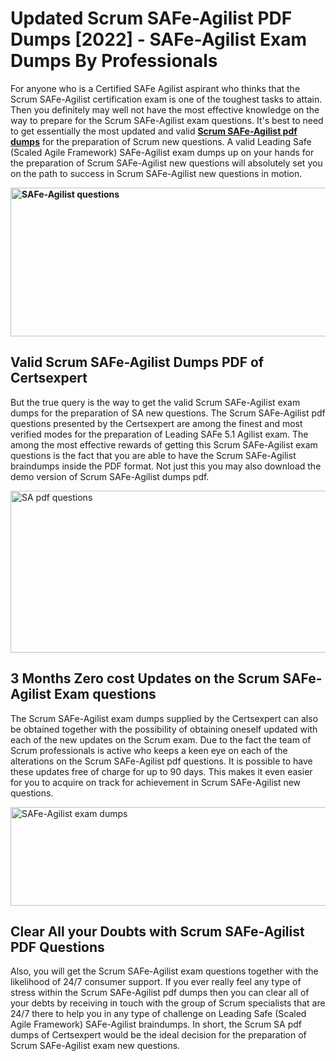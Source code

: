 <h1><strong>Updated Scrum SAFe-Agilist PDF Dumps [2022] - SAFe-Agilist Exam Dumps By Professionals&nbsp;</strong></h1>
<p><span style="font-weight: 400;">For anyone who is a Certified SAFe Agilist aspirant who thinks that the Scrum SAFe-Agilist certification exam is one of the toughest tasks to attain. Then you definitely may well not have the most effective knowledge on the way to prepare for the Scrum SAFe-Agilist exam questions. It's best to need to get essentially the most updated and valid <strong><a href="https://www.certsexpert.com/SAFe-Agilist-pdf-questions.html">Scrum SAFe-Agilist pdf dumps</a></strong> for the preparation of Scrum new questions. A valid Leading Safe (Scaled Agile Framework) SAFe-Agilist exam dumps up on your hands for the preparation of Scrum SAFe-Agilist new questions will absolutely set you on the path to success in Scrum SAFe-Agilist new questions in motion.</span></p>
<p><span style="font-weight: 400;"><strong><img style="display: block; margin-left: auto; margin-right: auto;" src="https://i.ibb.co/QXh983F/73475278-2429792180625311-4586132736837681152-n.jpg" alt="SAFe-Agilist questions" width="632" height="238" /></strong></span></p>
<h2><strong>Valid Scrum SAFe-Agilist Dumps PDF of Certsexpert</strong></h2>
<p><span style="font-weight: 400;">But the true query is the way to get the valid Scrum SAFe-Agilist exam dumps for the preparation of SA new questions. The Scrum SAFe-Agilist pdf questions presented by the Certsexpert are among the finest and most verified modes for the preparation of Leading SAFe 5.1 Agilist exam. The among the most effective rewards of getting this Scrum SAFe-Agilist exam questions is the fact that you are able to have the Scrum SAFe-Agilist braindumps inside the PDF format. Not just this you may also download the demo version of Scrum SAFe-Agilist dumps pdf.</span></p>
<p><span style="font-weight: 400;"><img style="display: block; margin-left: auto; margin-right: auto;" src="https://i.ibb.co/Jd8hN2L/76714008-3182067705200142-8735104740007870464-n.jpg" alt="SA pdf questions" width="701" height="259" /></span></p>
<h2><strong>3 Months Zero cost Updates on the Scrum SAFe-Agilist Exam questions</strong></h2>
<p><span style="font-weight: 400;">The Scrum SAFe-Agilist exam dumps supplied by the Certsexpert can also be obtained together with the possibility of obtaining oneself updated with each of the new updates on the Scrum exam. Due to the fact the team of Scrum professionals is active who keeps a keen eye on each of the alterations on the Scrum SAFe-Agilist pdf questions. It is possible to have these updates free of charge for up to 90 days. This makes it even easier for you to acquire on track for achievement in Scrum SAFe-Agilist new questions.</span></p>
<p><span style="font-weight: 400;"><a href="https://www.certsexpert.com/SAFe-Agilist-pdf-questions.html"><img style="display: block; margin-left: auto; margin-right: auto;" src="https://i.ibb.co/TMnKrkJ/75398236-424489711531572-5064688549987614720-n.jpg" alt="SAFe-Agilist exam dumps" width="714" height="158" /></a></span></p>
<h2><strong>Clear All your Doubts with Scrum SAFe-Agilist PDF Questions</strong></h2>
<p>Also, you will get the Scrum SAFe-Agilist exam questions together with the likelihood of 24/7 consumer support. If you ever really feel any type of stress within the Scrum SAFe-Agilist pdf dumps then you can clear all of your debts by receiving in touch with the group of Scrum specialists that are 24/7 there to help you in any type of challenge on Leading Safe (Scaled Agile Framework) SAFe-Agilist braindumps. In short, the Scrum SA pdf dumps of Certsexpert would be the ideal decision for the preparation of Scrum SAFe-Agilist exam new questions.</p>
